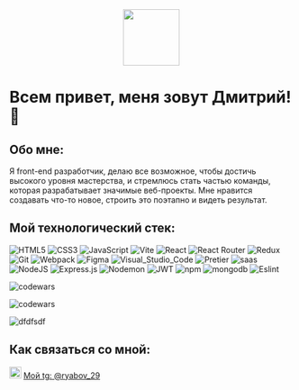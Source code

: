 <div id="header" align="center">
  <img src="https://media.giphy.com/media/M9gbBd9nbDrOTu1Mqx/giphy.gif" width="100"/>
</div>

# Всем привет, меня зовут Дмитрий! 👋

## Обо мне:

Я front-end разработчик, делаю все возможное, чтобы достичь высокого уровня мастерства, и стремлюсь стать частью команды, которая разрабатывает значимые веб-проекты. Мне нравится создавать что-то новое, строить это поэтапно и видеть результат.

## Мой технологический стек:

![HTML5](https://img.shields.io/badge/html5-%23E34F26.svg?style=for-the-badge&logo=html5&logoColor=white)
![CSS3](https://img.shields.io/badge/css3-%231572B6.svg?style=for-the-badge&logo=css3&logoColor=white)
![JavaScript](https://img.shields.io/badge/javascript-%23323330.svg?style=for-the-badge&logo=javascript&logoColor=%23F7DF1E)
![Vite](https://img.shields.io/badge/vite-%23646CFF.svg?style=for-the-badge&logo=vite&logoColor=white)
![React](https://img.shields.io/badge/react-%2320232a.svg?style=for-the-badge&logo=react&logoColor=%2361DAFB)
![React Router](https://img.shields.io/badge/React_Router-CA4245?style=for-the-badge&logo=react-router&logoColor=white)
![Redux](https://img.shields.io/badge/redux-%23593d88.svg?style=for-the-badge&logo=redux&logoColor=white)
![Git](https://img.shields.io/badge/git-%23F05033.svg?style=for-the-badge&logo=git&logoColor=white)
![Webpack](https://img.shields.io/badge/webpack-%238DD6F9.svg?style=for-the-badge&logo=webpack&logoColor=black)
![Figma](https://img.shields.io/badge/figma-%23F24E1E.svg?style=for-the-badge&logo=figma&logoColor=white)
![Visual_Studio_Code](https://img.shields.io/badge/Visual_Studio_Code-0078D4?style=for-the-badge&logo=visual%20studio%20code&logoColor=white)
![Pretier](https://img.shields.io/badge/prettier-1A2C34?style=for-the-badge&logo=prettier&logoColor=F7BA3E)
![saas](https://img.shields.io/badge/Sass-CC6699?style=for-the-badge&logo=sass&logoColor=white)
![NodeJS](https://img.shields.io/badge/node.js-6DA55F?style=for-the-badge&logo=node.js&logoColor=white)
![Express.js](https://img.shields.io/badge/express.js-%23404d59.svg?style=for-the-badge&logo=express&logoColor=%2361DAFB)
![Nodemon](https://img.shields.io/badge/NODEMON-%23323330.svg?style=for-the-badge&logo=nodemon&logoColor=%BBDEAD)
![JWT](https://img.shields.io/badge/JWT-black?style=for-the-badge&logo=JSON%20web%20tokens)
![npm](https://img.shields.io/badge/npm-CB3837?style=for-the-badge&logo=npm&logoColor=white)
![mongodb](https://img.shields.io/badge/MongoDB-4EA94B?style=for-the-badge&logo=mongodb&logoColor=white)
![Eslint](https://img.shields.io/badge/eslint-3A33D1?style=for-the-badge&logo=eslint&logoColor=white)

<a><img src="https://www.codewars.com/users/dmitriy9427/badges/large" alt="codewars" /></a>

<a><img src="https://github-readme-stats.vercel.app/api?username=dmitriy9427&theme=blue-green" alt="codewars" /></a>

![dfdfsdf](https://github-readme-stats.vercel.app/api/top-langs/?username=dmitriy9427&theme=blue-green)

## Как связаться со мной:

<div>
<a align="center"><img src="https://raw.githubusercontent.com/get-icon/geticon/master/icons/telegram.svg" alt="Мой Телеграм" width="21px" height="21px"></a>  
<a vertical="center" href="https://t.me/ryabov_29" title="Телеграм" target="_blanck">Мой tg: @ryabov_29</a><br>
</div>

<!-- ![TypeScript](https://img.shields.io/badge/typescript-%23007ACC.svg?style=for-the-badge&logo=typescript&logoColor=white) -->
